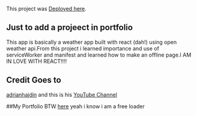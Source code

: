 This project was [Deployed here](https://festive-shockley-91cc76.netlify.app/).

## Just to add a projeect in portfolio

This app is basically a weather app built with react (dah!) using open weather api.From this project i learned importance and use of serviceWorker and manifest and learned how to make an offline page.I AM IN LOVE WITH REACT!!!!

## Credit Goes to 
[adrianhajdin](https://github.com/adrianhajdin) and this is his [YouTube Channel](https://www.youtube.com/channel/UCmXmlB4-HJytD7wek0Uo97A)

##My Portfolio BTW
[here](https://mohammad-afaque.github.io/portfolio/dist) yeah i know i am a free loader
